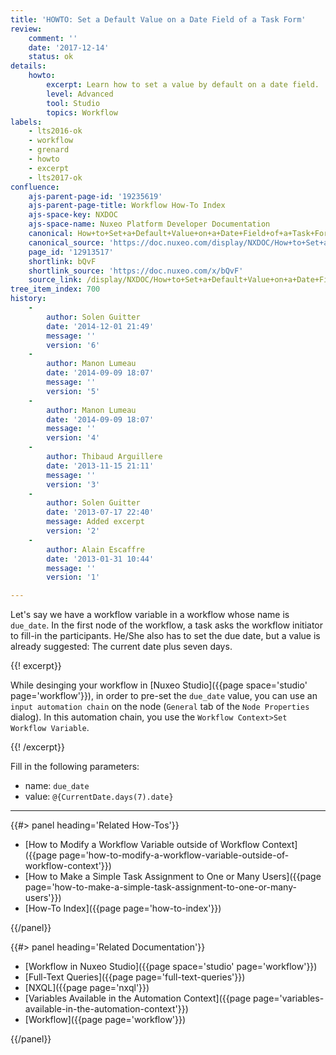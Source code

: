 ```yaml
---
title: 'HOWTO: Set a Default Value on a Date Field of a Task Form'
review:
    comment: ''
    date: '2017-12-14'
    status: ok
details:
    howto:
        excerpt: Learn how to set a value by default on a date field.
        level: Advanced
        tool: Studio
        topics: Workflow
labels:
    - lts2016-ok
    - workflow
    - grenard
    - howto
    - excerpt
    - lts2017-ok
confluence:
    ajs-parent-page-id: '19235619'
    ajs-parent-page-title: Workflow How-To Index
    ajs-space-key: NXDOC
    ajs-space-name: Nuxeo Platform Developer Documentation
    canonical: How+to+Set+a+Default+Value+on+a+Date+Field+of+a+Task+Form
    canonical_source: 'https://doc.nuxeo.com/display/NXDOC/How+to+Set+a+Default+Value+on+a+Date+Field+of+a+Task+Form'
    page_id: '12913517'
    shortlink: bQvF
    shortlink_source: 'https://doc.nuxeo.com/x/bQvF'
    source_link: /display/NXDOC/How+to+Set+a+Default+Value+on+a+Date+Field+of+a+Task+Form
tree_item_index: 700
history:
    -
        author: Solen Guitter
        date: '2014-12-01 21:49'
        message: ''
        version: '6'
    -
        author: Manon Lumeau
        date: '2014-09-09 18:07'
        message: ''
        version: '5'
    -
        author: Manon Lumeau
        date: '2014-09-09 18:07'
        message: ''
        version: '4'
    -
        author: Thibaud Arguillere
        date: '2013-11-15 21:11'
        message: ''
        version: '3'
    -
        author: Solen Guitter
        date: '2013-07-17 22:40'
        message: Added excerpt
        version: '2'
    -
        author: Alain Escaffre
        date: '2013-01-31 10:44'
        message: ''
        version: '1'

---
```

Let's say we have a workflow variable in a workflow whose name is `due_date`. In the first node of the workflow, a task asks the workflow initiator to fill-in the participants. He/She also has to set the due date, but a value is already suggested: The current date plus seven days.

{{! excerpt}}

While desinging your workflow in [Nuxeo Studio]({{page space='studio' page='workflow'}}), in order to pre-set the `due_date` value, you can use an `input automation chain` on the node (`General` tab of the `Node Properties` dialog). In this automation chain, you use the `Workflow Context>Set Workflow Variable`.

{{! /excerpt}}

Fill in the following parameters:

*   name: `due_date`
*   value: `@{CurrentDate.days(7).date}`

* * *

<div class="row" data-equalizer data-equalize-on="medium"><div class="column medium-6">{{#> panel heading='Related How-Tos'}}

- [How to Modify a Workflow Variable outside of Workflow Context]({{page page='how-to-modify-a-workflow-variable-outside-of-workflow-context'}})
- [How to Make a Simple Task Assignment to One or Many Users]({{page page='how-to-make-a-simple-task-assignment-to-one-or-many-users'}})
- [How-To Index]({{page page='how-to-index'}})

{{/panel}}</div><div class="column medium-6">{{#> panel heading='Related Documentation'}}

- [Workflow in Nuxeo Studio]({{page space='studio' page='workflow'}})
- [Full-Text Queries]({{page page='full-text-queries'}})
- [NXQL]({{page page='nxql'}})
- [Variables Available in the Automation Context]({{page page='variables-available-in-the-automation-context'}})
- [Workflow]({{page page='workflow'}})

{{/panel}}</div></div>
